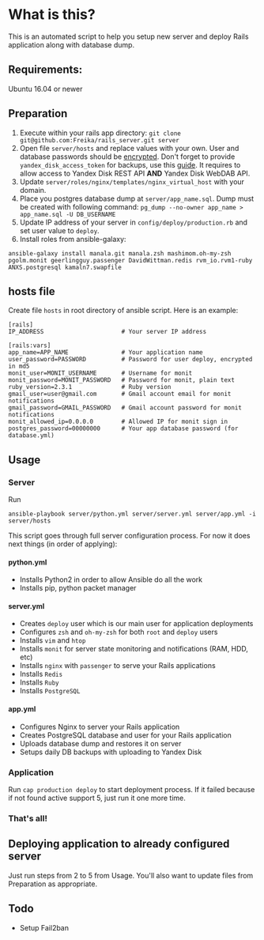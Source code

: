 # What is this?

This is an automated script to help you setup new server and deploy Rails application along with database dump.

## Requirements:
Ubuntu 16.04 or newer

## Preparation

1. Execute within your rails app directory: `git clone git@github.com:Freika/rails_server.git server`
2. Open file `server/hosts` and replace values with your own. User and database passwords should be [encrypted](http://docs.ansible.com/ansible/faq.html#how-do-i-generate-crypted-passwords-for-the-user-module). Don't forget to provide `yandex_disk_access_token` for backups, use this [guide](https://github.com/anjlab/yandex-disk). It requires to allow access to Yandex Disk REST API **AND** Yandex Disk WebDAB API.
3. Update `server/roles/nginx/templates/nginx_virtual_host` with your domain.
4. Place you postgres database dump at `server/app_name.sql`. Dump must be created with following command: `pg_dump --no-owner app_name > app_name.sql -U DB_USERNAME`
5. Update IP address of your server in `config/deploy/production.rb` and set user value to `deploy`.
6. Install roles from ansible-galaxy:
```
ansible-galaxy install manala.git manala.zsh mashimom.oh-my-zsh pgolm.monit geerlingguy.passenger DavidWittman.redis rvm_io.rvm1-ruby ANXS.postgresql kamaln7.swapfile
```

## hosts file
Create file `hosts` in root directory of ansible script. Here is an example:

```
[rails]
IP_ADDRESS                      # Your server IP address

[rails:vars]
app_name=APP_NAME               # Your application name
user_password=PASSWORD          # Password for user deploy, encrypted in md5
monit_user=MONIT_USERNAME       # Username for monit
monit_password=MONIT_PASSWORD   # Password for monit, plain text
ruby_version=2.3.1              # Ruby version
gmail_user=user@gmail.com       # Gmail account email for monit notifications
gmail_password=GMAIL_PASSWORD   # Gmail account password for monit notifications
monit_allowed_ip=0.0.0.0        # Allowed IP for monit sign in
postgres_password=00000000      # Your app database password (for database.yml)
```

## Usage

### Server

Run
```
ansible-playbook server/python.yml server/server.yml server/app.yml -i server/hosts
```

This script goes through full server configuration process. For now it does next things (in order of applying):

#### python.yml

- Installs Python2 in order to allow Ansible do all the work
- Installs pip, python packet manager

#### server.yml

- Creates `deploy` user which is our main user for application deployments
- Configures `zsh` and `oh-my-zsh` for both `root` and `deploy` users
- Installs `vim` and `htop`
- Installs `monit` for server state monitoring and notifications (RAM, HDD, etc)
- Installs `nginx` with `passenger` to serve your Rails applications
- Installs `Redis`
- Installs `Ruby`
- Installs `PostgreSQL`

#### app.yml

- Configures Nginx to server your Rails application
- Creates PostgreSQL database and user for your Rails application
- Uploads database dump and restores it on server
- Setups daily DB backups with uploading to Yandex Disk

### Application
Run `cap production deploy` to start deployment process. If it failed because if not found active support 5, just run it one more time.

### That's all!

## Deploying application to already configured server

Just run steps from 2 to 5 from Usage. You'll also want to update files from Preparation as appropriate.

## Todo

- Setup Fail2ban
